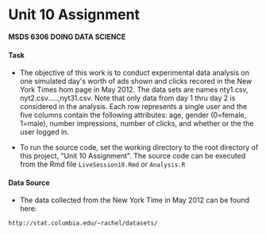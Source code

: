 # Unit 10 Assignment
**MSDS 6306 DOING DATA SCIENCE**

#### Task

- The objective of this work is to conduct experimental data analysis on one simulated day's worth of ads shown and clicks recored in the New York Times hom page in May 2012. The data sets are names nty1.csv, nyt2.csv.....,nyt31.csv. Note that only data from day 1 thru day 2 is considered in the analysis. Each row represents a single user and the five columns contain the following attributes: age, gender (0=female, 1=male), number impressions, number of clicks, and whether or the the user logged in. 

- To run the source code, set the working directory to the root directory of this project, "Unit 10 Assignment". The source code can be executed from the Rmd file `LiveSession10.Rmd` or `Analysis.R` 

#### Data Source
- The data collected from the New York Time in May 2012 can be found here:

```
http://stat.columbia.edu/~rachel/datasets/
```
